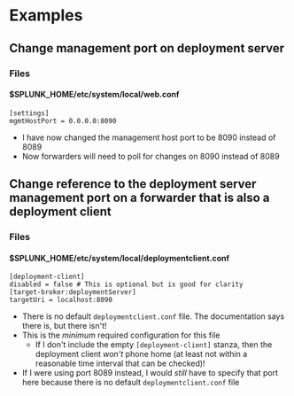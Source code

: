# Examples
## Change management port on deployment server
### Files
#### $SPLUNK_HOME/etc/system/local/web.conf
```
[settings]
mgmtHostPort = 0.0.0.0:8090
```
- I have now changed the management host port to be 8090 instead of 8089
- Now forwarders will need to poll for changes on 8090 instead of 8089
## Change reference to the deployment server management port on a forwarder that is also a deployment client
### Files
#### $SPLUNK_HOME/etc/system/local/deploymentclient.conf
```
[deployment-client]
disabled = false # This is optional but is good for clarity
[target-broker:deploymentServer]
targetUri = localhost:8090
```
- There is no default `deploymentclient.conf` file. The documentation says there is, but there isn't!
- This is the _minimum_ required configuration for this file
  - If I don't include the empty `[deployment-client]` stanza, then the deployment client _won't_ phone home (at least not within a reasonable time
    interval that can be checked)!
- If I were using port 8089 instead, I would _still_ have to specify that port here because there is no default `deploymentclient.conf` file